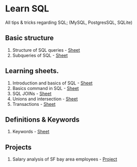 # Learn SQL

All tips & tricks regarding SQL; (MySQL, PostgresSQL, SQLite)

## Basic structure

1. Structure of SQL queries - [Sheet](sql-structure.md)
2. Subqueries of SQL - [Sheet](subquery-structure.md)

## Learning sheets.

1. Introduction and basics of SQL - [Sheet](intro-to-sql.md)
2. Basics command in SQL - [Sheet](step01-sql.md)
3. SQL JOINs - [Sheet](joins.md)
4. Unions and intersection - [Sheet](unions-and-intersection.md)
5. Transactions - [Sheet](transactions.md)

## Definitions & Keywords

1. Keywords - [Sheet](sql-keywords.md)

## Projects

1. Salary analysis of SF bay area employees - [Project](salary_sqlite/README.md)